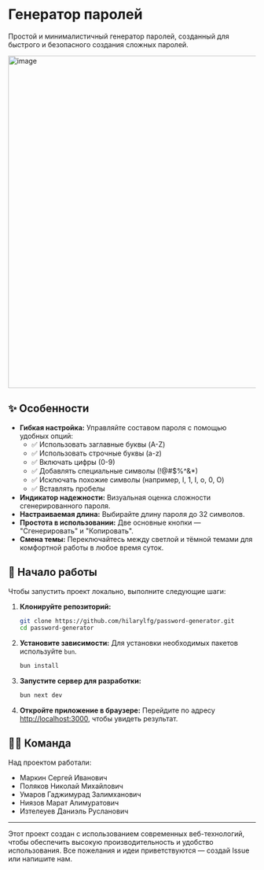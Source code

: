 # Генератор паролей

Простой и минималистичный генератор паролей, созданный для быстрого и безопасного создания сложных паролей.

<img width="1068" height="676" alt="image" src="https://github.com/user-attachments/assets/1f436611-fb97-4189-b192-db39c944c267" />

## ✨ Особенности

- **Гибкая настройка:** Управляйте составом пароля с помощью удобных опций:
  - ✅ Использовать заглавные буквы (A-Z)
  - ✅ Использовать строчные буквы (a-z)
  - ✅ Включать цифры (0-9)
  - ✅ Добавлять специальные символы (!@#$%^&*)
  - ✅ Исключать похожие символы (например, l, 1, I, o, 0, O)
  - ✅ Вставлять пробелы
- **Индикатор надежности:** Визуальная оценка сложности сгенерированного пароля.
- **Настраиваемая длина:** Выбирайте длину пароля до 32 символов.
- **Простота в использовании:** Две основные кнопки — "Сгенерировать" и "Копировать".
- **Смена темы:** Переключайтесь между светлой и тёмной темами для комфортной работы в любое время суток.

## 🚀 Начало работы

Чтобы запустить проект локально, выполните следующие шаги:

1. **Клонируйте репозиторий:**
   ```bash
   git clone https://github.com/hilarylfg/password-generator.git
   cd password-generator
   ```

2. **Установите зависимости:**
   Для установки необходимых пакетов используйте `bun`.
   ```bash
   bun install
   ```

3. **Запустите сервер для разработки:**
   ```bash
   bun next dev
   ```

4. **Откройте приложение в браузере:**
   Перейдите по адресу [http://localhost:3000](http://localhost:3000), чтобы увидеть результат.

## 👨‍💻 Команда

Над проектом работали:

- Маркин Сергей Иванович
- Поляков Николай Михайлович
- Умаров Гаджимурад Залимханович
- Ниязов Марат Алимуратович
- Изтелеуев Даниэль Русланович

---
Этот проект создан с использованием современных веб-технологий, чтобы обеспечить высокую производительность и удобство использования.
Все пожелания и идеи приветствуются — создай Issue или напишите нам.
